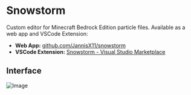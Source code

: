 # Snowstorm

Custom editor for Minecraft Bedrock Edition particle files. Available as a web app and VSCode Extension:
* **Web App:** [github.com/JannisX11/snowstorm](https://jannisx11.github.io/snowstorm/)
* **VSCode Extension:** [Snowstorm - Visual Studio Marketplace](https://marketplace.visualstudio.com/items?itemName=JannisX11.snowstorm)


## Interface

![Image](https://i.imgur.com/6QIlzcq.png)
